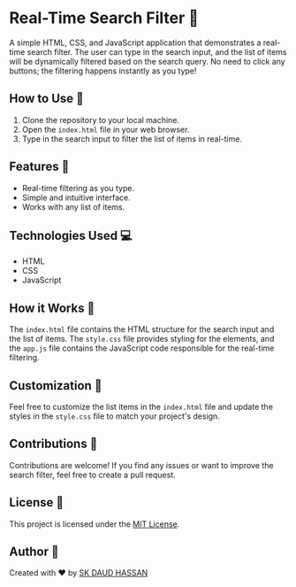 # Real-Time Search Filter :mag_right:

A simple HTML, CSS, and JavaScript application that demonstrates a real-time search filter. The user can type in the search input, and the list of items will be dynamically filtered based on the search query. No need to click any buttons; the filtering happens instantly as you type!


## How to Use :rocket:

1. Clone the repository to your local machine.
2. Open the `index.html` file in your web browser.
3. Type in the search input to filter the list of items in real-time.

## Features :star2:

- Real-time filtering as you type.
- Simple and intuitive interface.
- Works with any list of items.

## Technologies Used :computer:

- HTML
- CSS
- JavaScript

## How it Works :wrench:

The `index.html` file contains the HTML structure for the search input and the list of items. The `style.css` file provides styling for the elements, and the `app.js` file contains the JavaScript code responsible for the real-time filtering.

## Customization :art:

Feel free to customize the list items in the `index.html` file and update the styles in the `style.css` file to match your project's design.

## Contributions :raised_hands:

Contributions are welcome! If you find any issues or want to improve the search filter, feel free to create a pull request.

## License :page_facing_up:

This project is licensed under the [MIT License](LICENSE).

## Author :pencil:

Created with :heart: by [SK  DAUD HASSAN](https://github.com/Daudgit)


